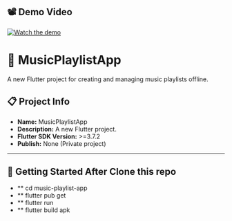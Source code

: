 
## 📽 Demo Video

[![Watch the demo](https://img.youtube.com/vi/L5rvDJ1GhLo/hqdefault.jpg)](https://youtube.com/shorts/L5rvDJ1GhLo)



# 🎵 MusicPlaylistApp

A new Flutter project for creating and managing music playlists offline.

## 📋 Project Info

- **Name:** MusicPlaylistApp  
- **Description:** A new Flutter project.  
- **Flutter SDK Version:** >=3.7.2  
- **Publish:** None (Private project)

---

## 🚀 Getting Started After Clone this repo 

- ** cd music-playlist-app
- ** flutter pub get
- ** flutter run
- ** flutter build apk

